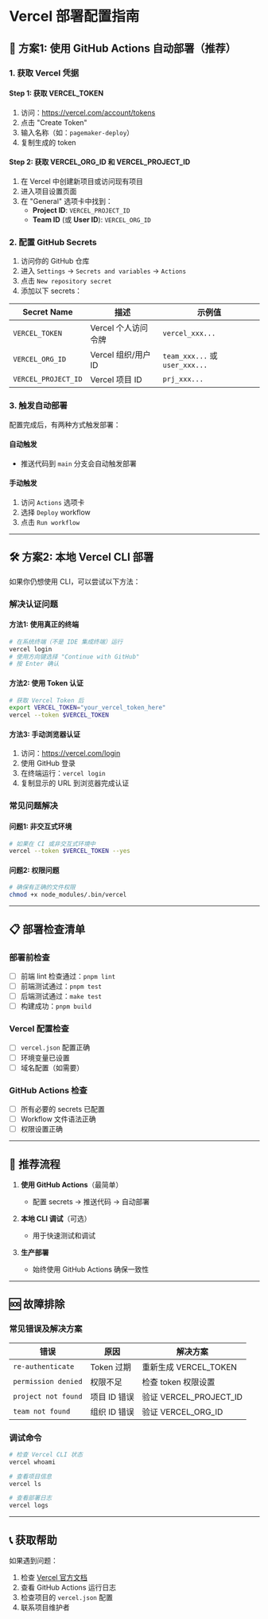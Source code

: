# Vercel 部署配置指南

## 🚀 **方案1: 使用 GitHub Actions 自动部署（推荐）**

### **1. 获取 Vercel 凭据**

#### **Step 1: 获取 VERCEL_TOKEN**
1. 访问：https://vercel.com/account/tokens
2. 点击 "Create Token"
3. 输入名称（如：`pagemaker-deploy`）
4. 复制生成的 token

#### **Step 2: 获取 VERCEL_ORG_ID 和 VERCEL_PROJECT_ID**
1. 在 Vercel 中创建新项目或访问现有项目
2. 进入项目设置页面
3. 在 "General" 选项卡中找到：
   - **Project ID**: `VERCEL_PROJECT_ID`
   - **Team ID** (或 **User ID**): `VERCEL_ORG_ID`

### **2. 配置 GitHub Secrets**

1. 访问你的 GitHub 仓库
2. 进入 `Settings` → `Secrets and variables` → `Actions`
3. 点击 `New repository secret`
4. 添加以下 secrets：

| Secret Name | 描述 | 示例值 |
|-------------|------|--------|
| `VERCEL_TOKEN` | Vercel 个人访问令牌 | `vercel_xxx...` |
| `VERCEL_ORG_ID` | Vercel 组织/用户 ID | `team_xxx...` 或 `user_xxx...` |
| `VERCEL_PROJECT_ID` | Vercel 项目 ID | `prj_xxx...` |

### **3. 触发自动部署**

配置完成后，有两种方式触发部署：

#### **自动触发**
- 推送代码到 `main` 分支会自动触发部署

#### **手动触发**
1. 访问 `Actions` 选项卡
2. 选择 `Deploy` workflow
3. 点击 `Run workflow`

---

## 🛠️ **方案2: 本地 Vercel CLI 部署**

如果你仍想使用 CLI，可以尝试以下方法：

### **解决认证问题**

#### **方法1: 使用真正的终端**
```bash
# 在系统终端（不是 IDE 集成终端）运行
vercel login
# 使用方向键选择 "Continue with GitHub"
# 按 Enter 确认
```

#### **方法2: 使用 Token 认证**
```bash
# 获取 Vercel Token 后
export VERCEL_TOKEN="your_vercel_token_here"
vercel --token $VERCEL_TOKEN
```

#### **方法3: 手动浏览器认证**
1. 访问：https://vercel.com/login
2. 使用 GitHub 登录
3. 在终端运行：`vercel login`
4. 复制显示的 URL 到浏览器完成认证

### **常见问题解决**

#### **问题1: 非交互式环境**
```bash
# 如果在 CI 或非交互式环境中
vercel --token $VERCEL_TOKEN --yes
```

#### **问题2: 权限问题**
```bash
# 确保有正确的文件权限
chmod +x node_modules/.bin/vercel
```

---

## 📋 **部署检查清单**

### **部署前检查**
- [ ] 前端 lint 检查通过：`pnpm lint`
- [ ] 前端测试通过：`pnpm test`
- [ ] 后端测试通过：`make test`
- [ ] 构建成功：`pnpm build`

### **Vercel 配置检查**
- [ ] `vercel.json` 配置正确
- [ ] 环境变量已设置
- [ ] 域名配置（如需要）

### **GitHub Actions 检查**
- [ ] 所有必要的 secrets 已配置
- [ ] Workflow 文件语法正确
- [ ] 权限设置正确

---

## 🎯 **推荐流程**

1. **使用 GitHub Actions**（最简单）
   - 配置 secrets → 推送代码 → 自动部署

2. **本地 CLI 调试**（可选）
   - 用于快速测试和调试

3. **生产部署**
   - 始终使用 GitHub Actions 确保一致性

---

## 🆘 **故障排除**

### **常见错误及解决方案**

| 错误 | 原因 | 解决方案 |
|------|------|----------|
| `re-authenticate` | Token 过期 | 重新生成 VERCEL_TOKEN |
| `permission denied` | 权限不足 | 检查 token 权限设置 |
| `project not found` | 项目 ID 错误 | 验证 VERCEL_PROJECT_ID |
| `team not found` | 组织 ID 错误 | 验证 VERCEL_ORG_ID |

### **调试命令**
```bash
# 检查 Vercel CLI 状态
vercel whoami

# 查看项目信息
vercel ls

# 查看部署日志
vercel logs
```

---

## 📞 **获取帮助**

如果遇到问题：
1. 检查 [Vercel 官方文档](https://vercel.com/docs)
2. 查看 GitHub Actions 运行日志
3. 检查项目的 `vercel.json` 配置
4. 联系项目维护者 